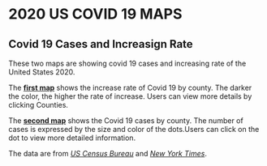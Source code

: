# 2020 US COVID 19 MAPS
## Covid 19 Cases and Increasign Rate

These two maps are showing covid 19 cases and increasing rate of the United States 2020.

The **[first map]** shows the increase rate of Covid 19 by county. The darker the color, the higher the rate of increase. Users can view more details by clicking Counties.

The **[second map]** shows the Covid 19 cases by county. The number of cases is expressed by the size and color of the dots.Users can click on the dot to view more detailed information.

The data are from *[US Census Bureau]* and *[New York Times]*.


[first map]: https://dldl1901s.github.io/2020_us_covid_maps/map1.html
[second map]: https://dldl1901s.github.io/2020_us_covid_maps/map2.html
[US Census Bureau]: https://www.census.gov/geographies/mapping-files/time-series/geo/carto-boundary-file.html
[New York Times]: https://github.com/nytimes/covid-19-data/blob/43d32dde2f87bd4dafbb7d23f5d9e878124018b8/live/us-counties.csv

